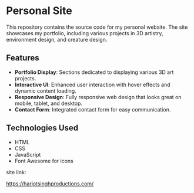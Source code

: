 # Personal Site

This repository contains the source code for my personal website. The site showcases my portfolio, including various projects in 3D artistry, environment design, and creature design.

## Features

- **Portfolio Display**: Sections dedicated to displaying various 3D art projects.
- **Interactive UI**: Enhanced user interaction with hover effects and dynamic content loading.
- **Responsive Design**: Fully responsive web design that looks great on mobile, tablet, and desktop.
- **Contact Form**: Integrated contact form for easy communication.

## Technologies Used

- HTML
- CSS
- JavaScript
- Font Awesome for icons

site link:  

 https://harjotsinghproductions.com/

